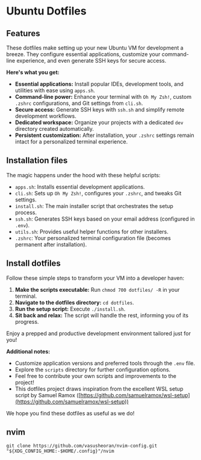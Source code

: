 # Ubuntu Dotfiles

## Features

These dotfiles make setting up your new Ubuntu VM for development a breeze. They configure essential applications, customize your command-line experience, and even generate SSH keys for secure access.

**Here's what you get:**

* **Essential applications:** Install popular IDEs, development tools, and utilities with ease using `apps.sh`.
* **Command-line power:** Enhance your terminal with `Oh My Zsh!`, custom `.zshrc` configurations, and Git settings from `cli.sh`.
* **Secure access:** Generate SSH keys with `ssh.sh` and simplify remote development workflows.
* **Dedicated workspace:** Organize your projects with a dedicated `dev` directory created automatically.
* **Persistent customization:** After installation, your `.zshrc` settings remain intact for a personalized terminal experience.

## Installation files

The magic happens under the hood with these helpful scripts:

* `apps.sh`: Installs essential development applications.
* `cli.sh`: Sets up `Oh My Zsh!`, configures your `.zshrc`, and tweaks Git settings.
* `install.sh`: The main installer script that orchestrates the setup process.
* `ssh.sh`: Generates SSH keys based on your email address (configured in `.env`).
* `utils.sh`: Provides useful helper functions for other installers.
* `.zshrc`: Your personalized terminal configuration file (becomes permanent after installation).

## Install dotfiles

Follow these simple steps to transform your VM into a developer haven:

1. **Make the scripts executable:** Run `chmod 700 dotfiles/ -R` in your terminal.
2. **Navigate to the dotfiles directory:** `cd dotfiles`.
3. **Run the setup script:** Execute `./install.sh`.
4. **Sit back and relax:** The script will handle the rest, informing you of its progress.

Enjoy a prepped and productive development environment tailored just for you!

**Additional notes:**

* Customize application versions and preferred tools through the `.env` file.
* Explore the `scripts` directory for further configuration options.
* Feel free to contribute your own scripts and improvements to the project!
* This dotfiles project draws inspiration from the excellent WSL setup script by Samuel Ramox ([https://github.com/samuelramox/wsl-setup](https://github.com/samuelramox/wsl-setup))

We hope you find these dotfiles as useful as we do!


## nvim
```shell
git clone https://github.com/vasusheoran/nvim-config.git "${XDG_CONFIG_HOME:-$HOME/.config}"/nvim
```